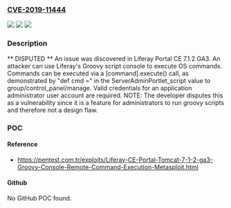 ### [CVE-2019-11444](https://cve.mitre.org/cgi-bin/cvename.cgi?name=CVE-2019-11444)
![](https://img.shields.io/static/v1?label=Product&message=n%2Fa&color=blue)
![](https://img.shields.io/static/v1?label=Version&message=n%2Fa&color=blue)
![](https://img.shields.io/static/v1?label=Vulnerability&message=n%2Fa&color=brighgreen)

### Description

** DISPUTED ** An issue was discovered in Liferay Portal CE 7.1.2 GA3. An attacker can use Liferay's Groovy script console to execute OS commands. Commands can be executed via a [command].execute() call, as demonstrated by "def cmd =" in the ServerAdminPortlet_script value to group/control_panel/manage. Valid credentials for an application administrator user account are required. NOTE: The developer disputes this as a vulnerability since it is a feature for administrators to run groovy scripts and therefore not a design flaw.

### POC

#### Reference
- https://pentest.com.tr/exploits/Liferay-CE-Portal-Tomcat-7-1-2-ga3-Groovy-Console-Remote-Command-Execution-Metasploit.html

#### Github
No GitHub POC found.

